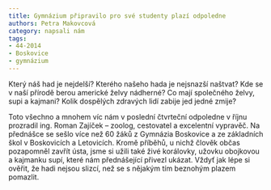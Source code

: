 ```yaml
---
title: Gymnázium připravilo pro své studenty plazí odpoledne
authors: Petra Makovcová
category: napsali nám
tags: 
- 44-2014
- Boskovice
- gymnázium
---
```

Který náš had je nejdelší? Kterého našeho hada je nejsnazší naštvat? Kde se v naší přírodě berou americké želvy nádherné? Co mají společného želvy, supi a kajmani? Kolik dospělých zdravých lidí zabije jed jedné zmije?

Toto všechno a mnohem víc nám v poslední čtvrteční odpoledne v říjnu prozradil ing. Roman Zajíček – zoolog, cestovatel a excelentní vypravěč. Na přednášce se sešlo více než 60 žáků z Gymnázia Boskovice a ze základních škol v Boskovicích a Letovicích. Kromě příběhů, u nichž člověk občas pozapomněl zavřít ústa, jsme si užili také živé korálovky, užovku obojkovou a kajmanku supí, které nám přednášející přivezl ukázat. Vždyť jak lépe si ověřit, že hadi nejsou slizcí, než se s nějakým tím beznohým plazem pomazlit.
